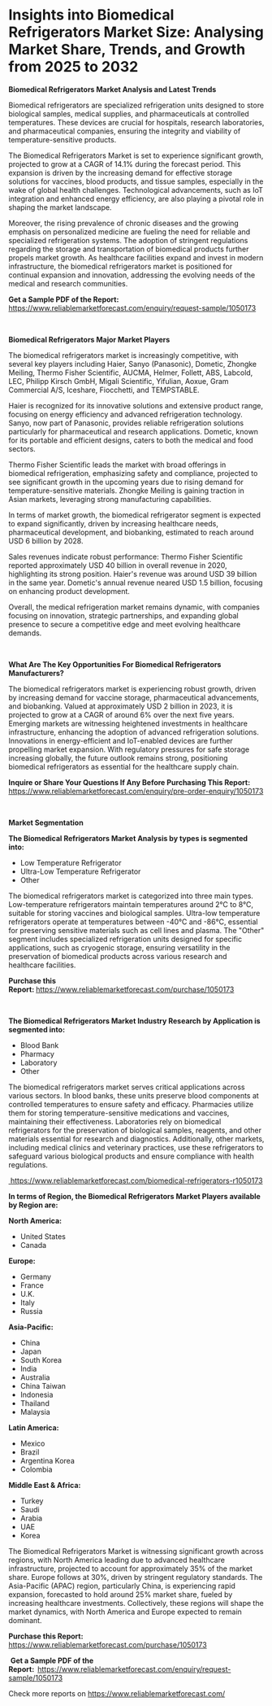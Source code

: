 <p><h1>Insights into Biomedical Refrigerators Market Size: Analysing Market Share, Trends, and Growth from 2025 to 2032</h1></p><p><strong>Biomedical Refrigerators Market Analysis and Latest Trends</strong></p>
<p><p>Biomedical refrigerators are specialized refrigeration units designed to store biological samples, medical supplies, and pharmaceuticals at controlled temperatures. These devices are crucial for hospitals, research laboratories, and pharmaceutical companies, ensuring the integrity and viability of temperature-sensitive products.</p><p>The Biomedical Refrigerators Market is set to experience significant growth, projected to grow at a CAGR of 14.1% during the forecast period. This expansion is driven by the increasing demand for effective storage solutions for vaccines, blood products, and tissue samples, especially in the wake of global health challenges. Technological advancements, such as IoT integration and enhanced energy efficiency, are also playing a pivotal role in shaping the market landscape. </p><p>Moreover, the rising prevalence of chronic diseases and the growing emphasis on personalized medicine are fueling the need for reliable and specialized refrigeration systems. The adoption of stringent regulations regarding the storage and transportation of biomedical products further propels market growth. As healthcare facilities expand and invest in modern infrastructure, the biomedical refrigerators market is positioned for continual expansion and innovation, addressing the evolving needs of the medical and research communities.</p></p>
<p><strong>Get a Sample PDF of the Report:&nbsp;</strong> <a href="https://www.reliablemarketforecast.com/enquiry/request-sample/1050173?utm_campaign=2308&utm_medium=2&utm_source=Github&utm_content=ia&utm_term=03032025&utm_id=biomedical-refrigerators">https://www.reliablemarketforecast.com/enquiry/request-sample/1050173</a></p>
<p>&nbsp;</p>
<p><strong>Biomedical Refrigerators Major Market Players</strong></p>
<p><p>The biomedical refrigerators market is increasingly competitive, with several key players including Haier, Sanyo (Panasonic), Dometic, Zhongke Meiling, Thermo Fisher Scientific, AUCMA, Helmer, Follett, ABS, Labcold, LEC, Philipp Kirsch GmbH, Migali Scientific, Yifulian, Aoxue, Gram Commercial A/S, Iceshare, Fiocchetti, and TEMPSTABLE. </p><p>Haier is recognized for its innovative solutions and extensive product range, focusing on energy efficiency and advanced refrigeration technology. Sanyo, now part of Panasonic, provides reliable refrigeration solutions particularly for pharmaceutical and research applications. Dometic, known for its portable and efficient designs, caters to both the medical and food sectors.</p><p>Thermo Fisher Scientific leads the market with broad offerings in biomedical refrigeration, emphasizing safety and compliance, projected to see significant growth in the upcoming years due to rising demand for temperature-sensitive materials. Zhongke Meiling is gaining traction in Asian markets, leveraging strong manufacturing capabilities.</p><p>In terms of market growth, the biomedical refrigerator segment is expected to expand significantly, driven by increasing healthcare needs, pharmaceutical development, and biobanking, estimated to reach around USD 6 billion by 2028. </p><p>Sales revenues indicate robust performance: Thermo Fisher Scientific reported approximately USD 40 billion in overall revenue in 2020, highlighting its strong position. Haier's revenue was around USD 39 billion in the same year. Dometic's annual revenue neared USD 1.5 billion, focusing on enhancing product development.</p><p>Overall, the medical refrigeration market remains dynamic, with companies focusing on innovation, strategic partnerships, and expanding global presence to secure a competitive edge and meet evolving healthcare demands.</p></p>
<p>&nbsp;</p>
<p><strong>What Are The Key Opportunities For Biomedical Refrigerators Manufacturers?</strong></p>
<p><p>The biomedical refrigerators market is experiencing robust growth, driven by increasing demand for vaccine storage, pharmaceutical advancements, and biobanking. Valued at approximately USD 2 billion in 2023, it is projected to grow at a CAGR of around 6% over the next five years. Emerging markets are witnessing heightened investments in healthcare infrastructure, enhancing the adoption of advanced refrigeration solutions. Innovations in energy-efficient and IoT-enabled devices are further propelling market expansion. With regulatory pressures for safe storage increasing globally, the future outlook remains strong, positioning biomedical refrigerators as essential for the healthcare supply chain.</p></p>
<p><strong>Inquire or Share Your Questions If Any Before Purchasing This Report:</strong> <a href="https://www.reliablemarketforecast.com/enquiry/pre-order-enquiry/1050173?utm_campaign=2308&utm_medium=2&utm_source=Github&utm_content=ia&utm_term=03032025&utm_id=biomedical-refrigerators">https://www.reliablemarketforecast.com/enquiry/pre-order-enquiry/1050173</a></p>
<p>&nbsp;</p>
<p><strong>Market Segmentation</strong></p>
<p><strong>The Biomedical Refrigerators Market Analysis by types is segmented into:</strong></p>
<p><ul><li>Low Temperature Refrigerator</li><li>Ultra-Low Temperature Refrigerator</li><li>Other</li></ul></p>
<p><p>The biomedical refrigerators market is categorized into three main types. Low-temperature refrigerators maintain temperatures around 2°C to 8°C, suitable for storing vaccines and biological samples. Ultra-low temperature refrigerators operate at temperatures between -40°C and -86°C, essential for preserving sensitive materials such as cell lines and plasma. The "Other" segment includes specialized refrigeration units designed for specific applications, such as cryogenic storage, ensuring versatility in the preservation of biomedical products across various research and healthcare facilities.</p></p>
<p><strong>Purchase this Report:&nbsp;</strong><a href="https://www.reliablemarketforecast.com/purchase/1050173?utm_campaign=2308&utm_medium=2&utm_source=Github&utm_content=ia&utm_term=03032025&utm_id=biomedical-refrigerators">https://www.reliablemarketforecast.com/purchase/1050173</a></p>
<p>&nbsp;</p>
<p><strong>The Biomedical Refrigerators Market Industry Research by Application is segmented into:</strong></p>
<p><ul><li>Blood Bank</li><li>Pharmacy</li><li>Laboratory</li><li>Other</li></ul></p>
<p><p>The biomedical refrigerators market serves critical applications across various sectors. In blood banks, these units preserve blood components at controlled temperatures to ensure safety and efficacy. Pharmacies utilize them for storing temperature-sensitive medications and vaccines, maintaining their effectiveness. Laboratories rely on biomedical refrigerators for the preservation of biological samples, reagents, and other materials essential for research and diagnostics. Additionally, other markets, including medical clinics and veterinary practices, use these refrigerators to safeguard various biological products and ensure compliance with health regulations.</p></p>
<p><a href="https://www.reliablemarketforecast.com/biomedical-refrigerators-r1050173?utm_campaign=2308&utm_medium=2&utm_source=Github&utm_content=ia&utm_term=03032025&utm_id=biomedical-refrigerators">&nbsp;https://www.reliablemarketforecast.com/biomedical-refrigerators-r1050173</a></p>
<p><strong>In terms of Region, the Biomedical Refrigerators Market Players available by Region are:</strong></p>
<p>
    <p> <strong> North America: </strong>
        <ul>
            <li>United States</li>
            <li>Canada</li>
        </ul>
        </p> 
    <p> <strong> Europe: </strong>
        <ul>
            <li>Germany</li>
            <li>France</li>
            <li>U.K.</li>
            <li>Italy</li>
            <li>Russia</li>
        </ul>
        </p> 
    <p> <strong> Asia-Pacific: </strong>
        <ul>
            <li>China</li>
            <li>Japan</li>
            <li>South Korea</li>
            <li>India</li>
            <li>Australia</li>
            <li>China Taiwan</li>
            <li>Indonesia</li>
            <li>Thailand</li>
            <li>Malaysia</li>
        </ul>
        </p> 
    <p> <strong> Latin America: </strong>
        <ul>
            <li>Mexico</li>
            <li>Brazil</li>
            <li>Argentina Korea</li>
            <li>Colombia</li>
        </ul>
        </p> 
    <p> <strong> Middle East & Africa: </strong>
        <ul>
            <li>Turkey</li>
            <li>Saudi</li>
            <li>Arabia</li>
            <li>UAE</li>
            <li>Korea</li>
        </ul>
    </p>
    </p>
<p><p>The Biomedical Refrigerators Market is witnessing significant growth across regions, with North America leading due to advanced healthcare infrastructure, projected to account for approximately 35% of the market share. Europe follows at 30%, driven by stringent regulatory standards. The Asia-Pacific (APAC) region, particularly China, is experiencing rapid expansion, forecasted to hold around 25% market share, fueled by increasing healthcare investments. Collectively, these regions will shape the market dynamics, with North America and Europe expected to remain dominant.</p></p>
<p><strong>Purchase this Report: </strong><a href="https://www.reliablemarketforecast.com/purchase/1050173?utm_campaign=2308&utm_medium=2&utm_source=Github&utm_content=ia&utm_term=03032025&utm_id=biomedical-refrigerators">https://www.reliablemarketforecast.com/purchase/1050173</a></p>
<p>&nbsp;<strong>Get a Sample PDF of the Report:&nbsp;&nbsp;</strong><a href="https://www.reliablemarketforecast.com/enquiry/request-sample/1050173?utm_campaign=2308&utm_medium=2&utm_source=Github&utm_content=ia&utm_term=03032025&utm_id=biomedical-refrigerators">https://www.reliablemarketforecast.com/enquiry/request-sample/1050173</a></p>
<p><strong></strong></p>
<p>Check more reports on <a href="https://www.reliablemarketforecast.com/?utm_campaign=2308&utm_medium=2&utm_source=Github&utm_content=ia&utm_term=03032025&utm_id=biomedical-refrigerators">https://www.reliablemarketforecast.com/</a></p>